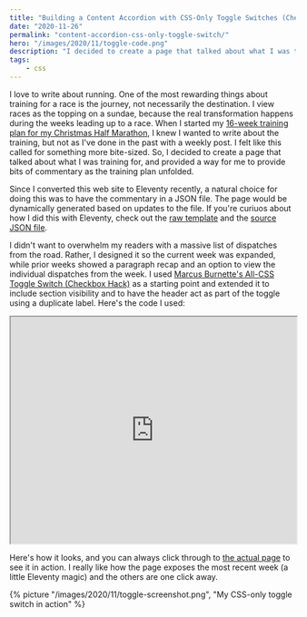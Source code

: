 ```yaml
---
title: "Building a Content Accordion with CSS-Only Toggle Switches (Checkbox Hack)"
date: "2020-11-26"
permalink: "content-accordion-css-only-toggle-switch/"
hero: "/images/2020/11/toggle-code.png"
description: "I decided to create a page that talked about what I was training for, and provided a way for me to provide bits of commentary as the training plan unfolded. The result is a nice mix of Eleventy magic, a CSS-only toggle switch, and the checkbox hack."
tags:
    - css
---
```


I love to write about running. One of the most rewarding things about training for a race is the journey, not necessarily the destination. I view races as the topping on a sundae, because the real transformation happens during the weeks leading up to a race. When I started my [16-week training plan for my Christmas Half Marathon](/training-christmas-half-marathon-2020/), I knew I wanted to write about the training, but not as I've done in the past with a weekly post. I felt like this called for something more bite-sized. So, I decided to create a page that talked about what I was training for, and provided a way for me to provide bits of commentary as the training plan unfolded. 

Since I converted this web site to Eleventy recently, a natural choice for doing this was to have the commentary in a JSON file. The page would be dynamically generated based on updates to the file. If you're curiuos about how I did this with Eleventy, check out the [raw template](https://raw.githubusercontent.com/scottpdawson/scottpdawson/master/posts/running/all-i-want-for-christmas-2020.md) and the [source JSON file](https://github.com/scottpdawson/scottpdawson/blob/master/posts/running/all-i-want-for-christmas-2020.11tydata.json).

I didn't want to overwhelm my readers with a massive list of dispatches from the road. Rather, I designed it so the current week was expanded, while prior weeks showed a paragraph recap and an option to view the individual dispatches from the week. I used [Marcus Burnette's All-CSS Toggle Switch (Checkbox Hack)](https://codepen.io/mburnette/pen/LxNxNg) as a starting point and extended it to include section visibility and to have the header act as part of the toggle using a duplicate label. Here's the code I used:

<iframe height="400" width="100%" src="https://codepen.io/scottpdawson/embed/RwGbNPV?height=400&amp;theme-id=light&amp;default-tab=result" allowfullscreen="true"></iframe>

Here's how it looks, and you can always click through to [the actual page](/training-christmas-half-marathon-2020/) to see it in action. I really like how the page exposes the most recent week (a little Eleventy magic) and the others are one click away.

{% picture "/images/2020/11/toggle-screenshot.png", "My CSS-only toggle switch in action" %}




